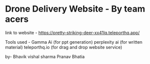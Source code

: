 # Drone Delivery Website - By team acers
link to website - https://pretty-striking-deer-xx41lq.teleporthq.app/

Tools used -
Gamma Ai (for ppt generation)
perplexity ai (for written material)
teleporthq.io (for drag and drop website service)

by-
Bhavik vishal sharma
Pranav Bhatia
